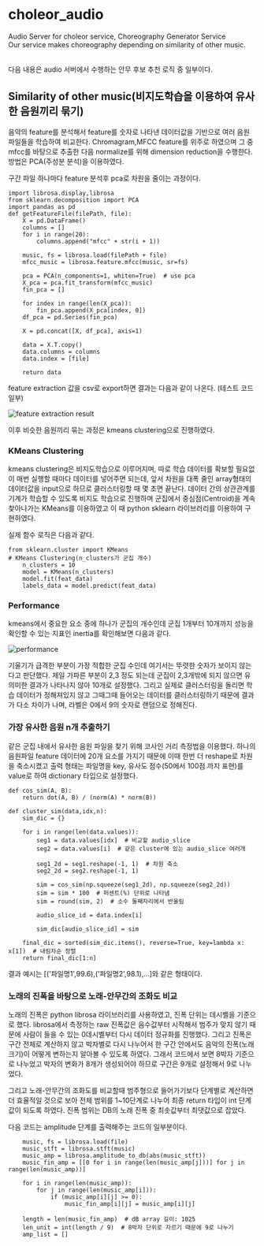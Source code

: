 # choleor_audio
Audio Server for choleor service, Choreography Generator Service<br>
Our service makes choreography depending on similarity of other music.<br><br>

다음 내용은 audio 서버에서 수행하는 안무 후보 추천 로직 중 일부이다.

## Similarity of other music(비지도학습을 이용하여 유사한 음원끼리 묶기)
음악의 feature를 분석해서 feature를 숫자로 나타낸 데이터값을 기반으로 여러 음원 파일들을 학습하여 비교한다. Chromagram,MFCC feature를 위주로 하였으며 그 중 mfcc를 바탕으로 추출한 다음 normalize를 위해 dimension reduction을 수행한다. 방법은 PCA(주성분 분석)을 이용하였다.

구간 파일 하나마다 feature 분석후 pca로 차원을 줄이는 과정이다.

```
import librosa.display,librosa
from sklearn.decomposition import PCA
import pandas as pd
def getFeatureFile(filePath, file):
    X = pd.DataFrame()
    columns = []
    for i in range(20):
        columns.append("mfcc" + str(i + 1))

    music, fs = librosa.load(filePath + file)
    mfcc_music = librosa.feature.mfcc(music, sr=fs)

    pca = PCA(n_components=1, whiten=True)  # use pca
    X_pca = pca.fit_transform(mfcc_music)
    fin_pca = []

    for index in range(len(X_pca)):
        fin_pca.append(X_pca[index, 0])
    df_pca = pd.Series(fin_pca)

    X = pd.concat([X, df_pca], axis=1)

    data = X.T.copy()
    data.columns = columns
    data.index = [file]

    return data
```

feature extraction 값을 csv로 export하면 결과는 다음과 같이 나온다. (테스트 코드 일부)

![feature extraction result](https://img1.daumcdn.net/thumb/R1280x0/?scode=mtistory2&fname=https%3A%2F%2Fblog.kakaocdn.net%2Fdn%2F9rXek%2FbtqNqeY63B4%2FoGA4kz5wxwbajsvW2ihTM1%2Fimg.png)

이후 비슷한 음원끼리 묶는 과정은 kmeans clustering으로 진행하였다. 

### KMeans Clustering 

kmeans clustering은 비지도학습으로 이루어지며, 따로 학습 데이터를 확보할 필요없이 매번 실행할 때마다 데이터를 넣어주면 되는데, 앞서 차원을 대폭 줄인 array형태의 데이터값을 input으로 하므로 클러스터링할 때 몇 초면 끝난다. 데이터 간의 상관관계를 기계가 학습할 수 있도록 비지도 학습으로 진행하며 군집에서 중심점(Centroid)을 계속 찾아나가는 KMeans를 이용하였고 이 때 python sklearn 라이브러리를 이용하여 구현하였다.

실제 함수 로직은 다음과 같다.
```
from sklearn.cluster import KMeans
# KMeans Clustering(n_clusters가 군집 개수)
    n_clusters = 10
    model = KMeans(n_clusters)
    model.fit(feat_data)
    labels_data = model.predict(feat_data)
```

### Performance

kmeans에서 중요한 요소 중에 하나가 군집의 개수인데 군집 1개부터 10개까지 성능을 확인할 수 있는 지표인 inertia를 확인해보면 다음과 같다.

![performance](https://img1.daumcdn.net/thumb/R1280x0/?scode=mtistory2&fname=https%3A%2F%2Fblog.kakaocdn.net%2Fdn%2FYyBGH%2FbtqNx83Wcg1%2FjKahtXcNgiKyz8JAlfGPNK%2Fimg.png)

기울기가 급격한 부분이 가장 적합한 군집 수인데 여기서는 뚜렷한 숫자가 보이지 않는다고 판단했다. 제일 가파른 부분이 2,3 정도 되는데 군집이 2,3개밖에 되지 않으면 유의미한 결과가 나타나지 않아 10개로 설정했다. 그리고 실제로 클러스터링을 돌리면 학습 데이터가 정해져있지 않고 그때그때 들어오는 데이터를 클러스터링하기 때문에 결과가 다소 차이가 나며, 라벨은 0에서 9의 숫자로 랜덤으로 정해진다.

### 가장 유사한 음원 n개 추출하기

같은 군집 내에서 유사한 음원 파일을 찾기 위해 코사인 거리 측정법을 이용했다. 하나의 음원파일 feature 데이터에 20개 요소를 가지기 때문에 이때 한번 더 reshape로 차원을 축소시켰고 출력 형태는 파일명을 key, 유사도 점수(50에서 100점 까지 표현)를 value로 하여 dictionary 타입으로 설정했다.

```
def cos_sim(A, B):
    return dot(A, B) / (norm(A) * norm(B))

def cluster_sim(data,idx,n):
    sim_dic = {}

    for i in range(len(data.values)):
        seg1 = data.values[idx]  # 비교할 audio_slice
        seg2 = data.values[i]  # 같은 cluster에 있는 audio_slice 여러개

        seg1_2d = seg1.reshape(-1, 1)  # 차원 축소
        seg2_2d = seg2.reshape(-1, 1)

        sim = cos_sim(np.squeeze(seg1_2d), np.squeeze(seg2_2d))
        sim = sim * 100  # 퍼센트(%) 단위로 나타냄
        sim = round(sim, 2)  # 소수 둘째자리에서 반올림

        audio_slice_id = data.index[i]

        sim_dic[audio_slice_id] = sim

    final_dic = sorted(sim_dic.items(), reverse=True, key=lambda x: x[1])  # 내림차순 정렬
    return final_dic[1:n]
```

결과 예시는 [('파일명1',99.6),('파일명2',98.1),...]와 같은 형태이다.



### 노래의 진폭을 바탕으로 노래-안무간의 조화도 비교 

노래의 진폭은 python librosa 라이브러리를 사용하였고, 진폭 단위는 데시벨을 기준으로 했다.
librosa에서 측정하는 raw 진폭값은 음수값부터 시작해서 범주가 맞지 않기 때문에 사람이 들을 수 있는 0데시벨부터 다시 데이터 정규화를 진행했다. 그리고 진폭은 구간 전체로 계산하지 않고 박자별로 다시 나누어서 한 구간 안에서도 음악의 진폭(노래 크기)이 어떻게 변하는지 알아볼 수 있도록 하였다.
그래서 코드에서 보면 8박자 기준으로 나누었고 박자의 변화가 8개가 생성되어야 하므로 구간은 9개로 설정해서 9로 나누었다.

그리고 노래-안무간의 조화도를 비교할때 범주형으로 들어가기보다 단계별로 계산하면 더 효율적일 것으로 보아 전체 범위를 1~10단계로 나누어 최종 return 타입이 int 단계값이 되도록 하였다.
진폭 범위는 DB의 노래 진폭 중 최솟값부터 최댓값으로 잡았다.

다음 코드는 amplitude 단계를 출력해주는 코드의 일부분이다.

```
    music, fs = librosa.load(file)
    music_stft = librosa.stft(music)
    music_amp = librosa.amplitude_to_db(abs(music_stft))
    music_fin_amp = [[0 for i in range(len(music_amp[j]))] for j in range(len(music_amp))]

    for i in range(len(music_amp)):
        for j in range(len(music_amp[i])):
            if (music_amp[i][j] >= 0):
                music_fin_amp[i][j] = music_amp[i][j]

    length = len(music_fin_amp)  # dB array 길이: 1025
    len_unit = int(length / 9)  # 8박자 단위로 자르기 때문에 9로 나누기
    amp_list = []
```
